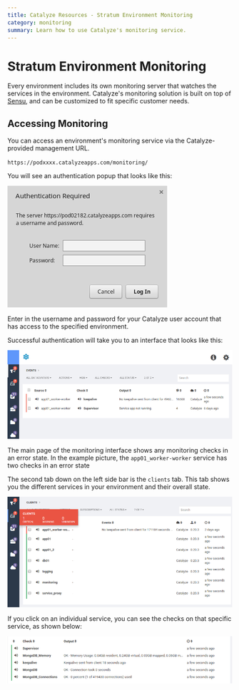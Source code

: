 ```yaml
---
title: Catalyze Resources - Stratum Environment Monitoring
category: monitoring
summary: Learn how to use Catalyze's monitoring service.
---
```


# Stratum Environment Monitoring

Every environment includes its own monitoring server that watches the services in the environment. Catalyze's monitoring solution is built on top of [Sensu](https://sensuapp.org/), and can be customized to fit specific customer needs.

## Accessing Monitoring

You can access an environment's monitoring service via the Catalyze-provided management URL.

`https://podxxxx.catalyzeapps.com/monitoring/`

You will see an authentication popup that looks like this:

![auth](images/auth_popup.png)

Enter in the username and password for your Catalyze user account that has access to the specified environment.

Successful authentication will take you to an interface that looks like this:

![sensu_interface](images/sensu_frontpage.png)

The main page of the monitoring interface shows any monitoring checks in an error state. In the example picture, the `app01_worker-worker` service has two checks in an error state

The second tab down on the left side bar is the `clients` tab. This tab shows you the different services in your environment and their overall state.

![sensu_clients](images/sensu_clients.png)

If you click on an individual service, you can see the checks on that specific service, as shown below:

![sensu_clients](images/sensu_service.png)
